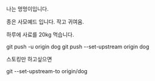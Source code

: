 나는 멍멍이입니다. 

종은 사모예드 입니다. 작고 귀여움. 

하루에 사료를 20kg 먹습니다. 

git push -u origin dog
git push --set-upstream origin dog

스토킹만 하고싶으면

git --set-upstream-to origin/dog